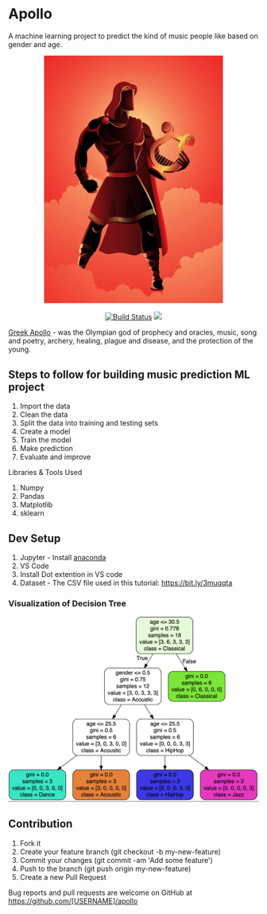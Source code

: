 # Apollo
A machine learning project to predict the kind of music people like based on gender and age.

<p align="center"><img src="docs/images/apollo.png" width="360"></p>
<p align="center">
  <a href="https://travis-ci.org/achilles42/apollo"><img src="https://travis-ci.org/achilles42/apollo.svg?branch=master" alt="Build Status"></img></a>
  <a href="http://hits.dwyl.com/achilles42/red"><img src="http://hits.dwyl.com/achilles42/apollo.svg"></img></a>
</p>

[Greek Apollo](https://en.wikipedia.org/wiki/Apollo) -  was the Olympian god of prophecy and oracles, music, song and poetry, archery, healing, plague and disease, and the protection of the young.

## Steps to follow for building music prediction ML project
1. Import the data
2. Clean the data
3. Split the data into training and testing sets
4. Create a model
5. Train the model 
6. Make prediction
7. Evaluate and improve
  
Libraries & Tools Used
1. Numpy
2. Pandas
3. Matplotlib
4. sklearn

## Dev Setup
1. Jupyter - Install [anaconda ](https://www.anaconda.com/products/distribution)
2. VS Code
3. Install Dot extention in VS code
4. Dataset - The CSV file used in this tutorial: https://bit.ly/3muqqta

### Visualization of Decision Tree
![diagram](docs/images/music-recommender.png)

## Contribution
1. Fork it
2. Create your feature branch (git checkout -b my-new-feature)
3. Commit your changes (git commit -am 'Add some feature')
4. Push to the branch (git push origin my-new-feature)
5. Create a new Pull Request

Bug reports and pull requests are welcome on GitHub at https://github.com/[USERNAME]/apollo
